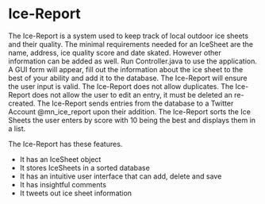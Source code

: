 # Ice-Report 
The Ice-Report is a system used to keep track of local outdoor ice sheets and their quality.
The minimal requirements needed for an IceSheet are the name, address, ice quality score and date skated. However other information can be added as well.
Run Controller.java to use the application. A GUI form will appear, fill out the information about the ice sheet to the best of your ability and add it to the database. 
The Ice-Report will ensure the user input is valid. 
The Ice-Report does not allow duplicates. The Ice-Report does not allow the user to edit an entry, it must be deleted an re-created.
The Ice-Report sends entries from the database to a Twitter Account @mn_ice_report upon their addition. 
The Ice-Report sorts the Ice Sheets the user enters by score with 10 being the best and displays them in a list.


The Ice-Report has these features.
* It has an IceSheet object
* It stores IceSheets in a sorted database
* It has an intuitive user interface that can add, delete and save
* It has insightful comments
* It tweets out ice sheet information